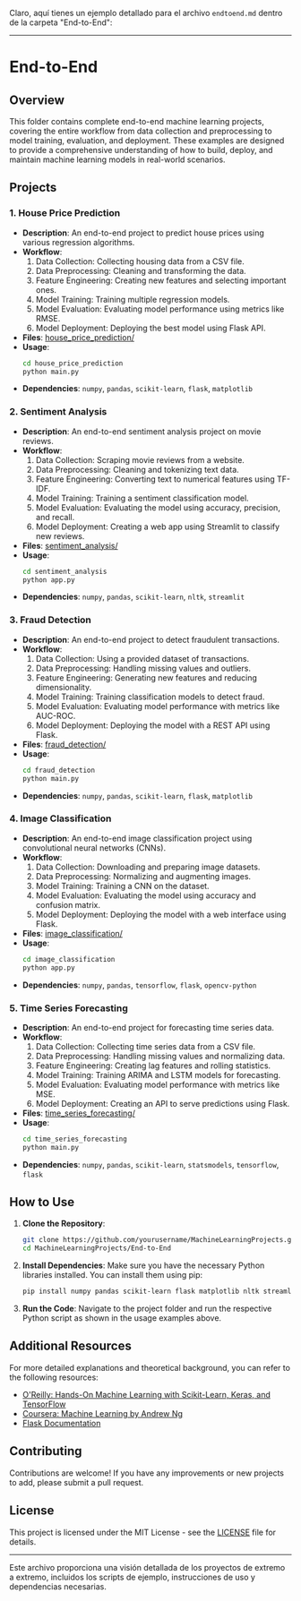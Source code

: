 Claro, aquí tienes un ejemplo detallado para el archivo `endtoend.md` dentro de la carpeta "End-to-End":

---

# End-to-End

## Overview

This folder contains complete end-to-end machine learning projects, covering the entire workflow from data collection and preprocessing to model training, evaluation, and deployment. These examples are designed to provide a comprehensive understanding of how to build, deploy, and maintain machine learning models in real-world scenarios.

## Projects

### 1. House Price Prediction
- **Description**: An end-to-end project to predict house prices using various regression algorithms.
- **Workflow**:
  1. Data Collection: Collecting housing data from a CSV file.
  2. Data Preprocessing: Cleaning and transforming the data.
  3. Feature Engineering: Creating new features and selecting important ones.
  4. Model Training: Training multiple regression models.
  5. Model Evaluation: Evaluating model performance using metrics like RMSE.
  6. Model Deployment: Deploying the best model using Flask API.
- **Files**: [house_price_prediction/](house_price_prediction/)
- **Usage**:
    ```bash
    cd house_price_prediction
    python main.py
    ```
- **Dependencies**: `numpy`, `pandas`, `scikit-learn`, `flask`, `matplotlib`

### 2. Sentiment Analysis
- **Description**: An end-to-end sentiment analysis project on movie reviews.
- **Workflow**:
  1. Data Collection: Scraping movie reviews from a website.
  2. Data Preprocessing: Cleaning and tokenizing text data.
  3. Feature Engineering: Converting text to numerical features using TF-IDF.
  4. Model Training: Training a sentiment classification model.
  5. Model Evaluation: Evaluating the model using accuracy, precision, and recall.
  6. Model Deployment: Creating a web app using Streamlit to classify new reviews.
- **Files**: [sentiment_analysis/](sentiment_analysis/)
- **Usage**:
    ```bash
    cd sentiment_analysis
    python app.py
    ```
- **Dependencies**: `numpy`, `pandas`, `scikit-learn`, `nltk`, `streamlit`

### 3. Fraud Detection
- **Description**: An end-to-end project to detect fraudulent transactions.
- **Workflow**:
  1. Data Collection: Using a provided dataset of transactions.
  2. Data Preprocessing: Handling missing values and outliers.
  3. Feature Engineering: Generating new features and reducing dimensionality.
  4. Model Training: Training classification models to detect fraud.
  5. Model Evaluation: Evaluating model performance with metrics like AUC-ROC.
  6. Model Deployment: Deploying the model with a REST API using Flask.
- **Files**: [fraud_detection/](fraud_detection/)
- **Usage**:
    ```bash
    cd fraud_detection
    python main.py
    ```
- **Dependencies**: `numpy`, `pandas`, `scikit-learn`, `flask`, `matplotlib`

### 4. Image Classification
- **Description**: An end-to-end image classification project using convolutional neural networks (CNNs).
- **Workflow**:
  1. Data Collection: Downloading and preparing image datasets.
  2. Data Preprocessing: Normalizing and augmenting images.
  3. Model Training: Training a CNN on the dataset.
  4. Model Evaluation: Evaluating the model using accuracy and confusion matrix.
  5. Model Deployment: Deploying the model with a web interface using Flask.
- **Files**: [image_classification/](image_classification/)
- **Usage**:
    ```bash
    cd image_classification
    python app.py
    ```
- **Dependencies**: `numpy`, `pandas`, `tensorflow`, `flask`, `opencv-python`

### 5. Time Series Forecasting
- **Description**: An end-to-end project for forecasting time series data.
- **Workflow**:
  1. Data Collection: Collecting time series data from a CSV file.
  2. Data Preprocessing: Handling missing values and normalizing data.
  3. Feature Engineering: Creating lag features and rolling statistics.
  4. Model Training: Training ARIMA and LSTM models for forecasting.
  5. Model Evaluation: Evaluating model performance with metrics like MSE.
  6. Model Deployment: Creating an API to serve predictions using Flask.
- **Files**: [time_series_forecasting/](time_series_forecasting/)
- **Usage**:
    ```bash
    cd time_series_forecasting
    python main.py
    ```
- **Dependencies**: `numpy`, `pandas`, `scikit-learn`, `statsmodels`, `tensorflow`, `flask`

## How to Use

1. **Clone the Repository**:
    ```bash
    git clone https://github.com/yourusername/MachineLearningProjects.git
    cd MachineLearningProjects/End-to-End
    ```

2. **Install Dependencies**:
    Make sure you have the necessary Python libraries installed. You can install them using pip:
    ```bash
    pip install numpy pandas scikit-learn flask matplotlib nltk streamlit tensorflow opencv-python statsmodels
    ```

3. **Run the Code**:
    Navigate to the project folder and run the respective Python script as shown in the usage examples above.

## Additional Resources

For more detailed explanations and theoretical background, you can refer to the following resources:
- [O'Reilly: Hands-On Machine Learning with Scikit-Learn, Keras, and TensorFlow](https://www.oreilly.com/library/view/hands-on-machine-learning/9781492032639/)
- [Coursera: Machine Learning by Andrew Ng](https://www.coursera.org/learn/machine-learning)
- [Flask Documentation](https://flask.palletsprojects.com/)

## Contributing

Contributions are welcome! If you have any improvements or new projects to add, please submit a pull request.

## License

This project is licensed under the MIT License - see the [LICENSE](LICENSE) file for details.

---

Este archivo proporciona una visión detallada de los proyectos de extremo a extremo, incluidos los scripts de ejemplo, instrucciones de uso y dependencias necesarias.